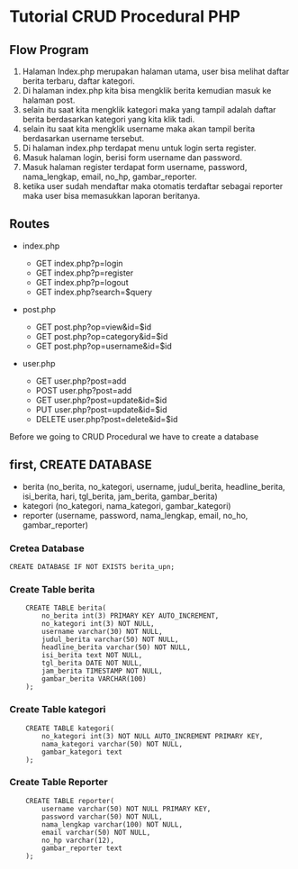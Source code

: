 # Tutorial CRUD Procedural PHP

## Flow Program
  1. Halaman Index.php merupakan halaman utama, user bisa melihat daftar berita terbaru, daftar kategori.
  2. Di halaman index.php kita bisa mengklik berita kemudian masuk ke halaman post.
  3. selain itu saat kita mengklik kategori maka yang tampil adalah daftar berita berdasarkan kategori yang kita klik tadi.
  4. selain itu saat kita mengklik username maka akan tampil berita berdasarkan username tersebut.
  5. Di halaman index.php terdapat menu untuk login serta register.
  6. Masuk halaman login, berisi form username dan password. 
  7. Masuk halaman register terdapat form username, password, nama_lengkap, email, no_hp, gambar_reporter.
  8.  ketika user sudah mendaftar maka otomatis terdaftar sebagai reporter maka user bisa memasukkan laporan beritanya.


## Routes
- index.php
    - GET index.php?p=login
    - GET index.php?p=register
    - GET index.php?p=logout
    - GET index.php?search=$query

- post.php
    - GET post.php?op=view&id=$id
    - GET post.php?op=category&id=$id
    - GET post.php?op=username&id=$id

- user.php
    - GET user.php?post=add
    - POST user.php?post=add
    - GET user.php?post=update&id=$id
    - PUT user.php?post=update&id=$id
    - DELETE user.php?post=delete&id=$id

Before we going to CRUD Procedural we have to create a database

## first, CREATE DATABASE

- berita (no_berita, no_kategori, username, judul_berita, headline_berita, isi_berita, hari, tgl_berita, jam_berita, gambar_berita)
- kategori (no_kategori, nama_kategori, gambar_kategori)
- reporter (username, password, nama_lengkap, email, no_ho, gambar_reporter)

### Cretea Database
```mysql
CREATE DATABASE IF NOT EXISTS berita_upn;
``` 
### Create Table berita
```mysql
    CREATE TABLE berita(
        no_berita int(3) PRIMARY KEY AUTO_INCREMENT,
        no_kategori int(3) NOT NULL,
        username varchar(30) NOT NULL,
        judul_berita varchar(50) NOT NULL,
        headline_berita varchar(50) NOT NULL,
        isi_berita text NOT NULL,
        tgl_berita DATE NOT NULL,
        jam_berita TIMESTAMP NOT NULL,
        gambar_berita VARCHAR(100)
    );
```
### Create Table kategori
```mysql
    CREATE TABLE kategori(
        no_kategori int(3) NOT NULL AUTO_INCREMENT PRIMARY KEY,
        nama_kategori varchar(50) NOT NULL,
        gambar_kategori text
    );
```
###  Create Table Reporter
```mysql
    CREATE TABLE reporter(
        username varchar(50) NOT NULL PRIMARY KEY,
        password varchar(50) NOT NULL,
        nama_lengkap varchar(100) NOT NULL,
        email varchar(50) NOT NULL,
        no_hp varchar(12),
        gambar_reporter text
    );
```

